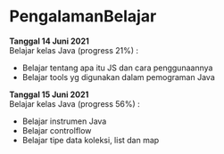# PengalamanBelajar

**Tanggal 14 Juni 2021** <br>
Belajar kelas Java (progress 21%) :
- Belajar tentang apa itu JS dan cara penggunaannya
- Belajar tools yg digunakan dalam pemograman Java

**Tanggal 15 Juni 2021** <br>
Belajar kelas Java (progress 56%) :
- Belajar instrumen Java
- Belajar controlflow
- Belajar tipe data koleksi, list dan map

